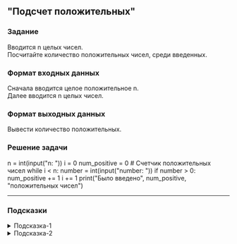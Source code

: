 ## "Подсчет положительных"

### Задание

Вводится n целых чисел. \
Посчитайте количество положительных чисел, среди введенных.

### Формат входных данных

Сначала вводится целое положительное n. \
Далее вводится n целых чисел.

### Формат выходных данных

Вывести количество положительных.

### Решение задачи

n = int(input("n: "))
i = 0
num_positive = 0  # Счетчик положительных чисел
while i < n:
    number = int(input("number: "))
    if number > 0:
        num_positive += 1
    i += 1
print("Было введено", num_positive, "положительных чисел")

---

### Подсказки

<details>
<summary>Подсказка-1</summary>
Смотри пример "Нахождение количества чисел кратных трем в диапазоне [a, b]"
</details>

<details>
<summary>Подсказка-2</summary>
Воспользуйтесь заготовкой кода, дописав недостающие строки:

```python
n = int(input("n: "))
i = 0
num_positive = 0  # Счетчик положительных чисел
while i < n:
    number = int(input("number: "))
    ...
    ...
    # TODO: you code here...
    i += 1
print("Было введено", num_positive, "положительных чисел")
```
</details>

